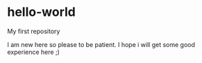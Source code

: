 # hello-world
My first repository

I am new here so please to be patient. I hope i will get some good experience here ;)
